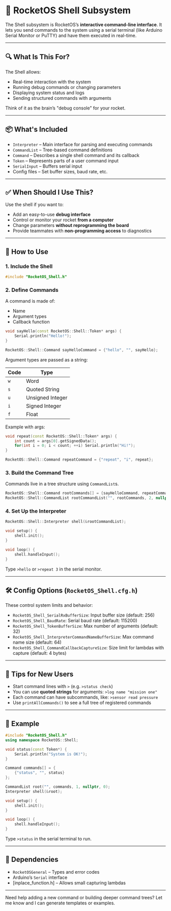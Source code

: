 # 🐚 RocketOS Shell Subsystem

The Shell subsystem is RocketOS’s **interactive command-line interface**. It lets you send commands to the system using a serial terminal (like Arduino Serial Monitor or PuTTY) and have them executed in real-time.

---

## 🔍 What Is This For?

The Shell allows:

- Real-time interaction with the system
- Running debug commands or changing parameters
- Displaying system status and logs
- Sending structured commands with arguments

Think of it as the brain’s "debug console" for your rocket.

---

## 📦 What's Included

- `Interpreter` – Main interface for parsing and executing commands
- `CommandList` – Tree-based command definitions
- `Command` – Describes a single shell command and its callback
- `Token` – Represents parts of a user command input
- `SerialInput` – Buffers serial input
- Config files – Set buffer sizes, baud rate, etc.

---

## ✅ When Should I Use This?

Use the shell if you want to:

- Add an easy-to-use **debug interface**
- Control or monitor your rocket **from a computer**
- Change parameters **without reprogramming the board**
- Provide teammates with **non-programming access** to diagnostics

---

## 🔧 How to Use

### 1. Include the Shell

```cpp
#include "RocketOS_Shell.h"
```

### 2. Define Commands

A command is made of:
- Name
- Argument types
- Callback function

```cpp
void sayHello(const RocketOS::Shell::Token* args) {
    Serial.println("Hello!");
}

RocketOS::Shell::Command sayHelloCommand = {"hello", "", sayHello};
```

Argument types are passed as a string:

| Code | Type             |
|------|------------------|
| `w`  | Word             |
| `s`  | Quoted String    |
| `u`  | Unsigned Integer |
| `i`  | Signed Integer   |
| `f`  | Float            |

Example with args:

```cpp
void repeat(const RocketOS::Shell::Token* args) {
    int count = args[0].getSignedData();
    for(int i = 0; i < count; ++i) Serial.println("Hi!");
}

RocketOS::Shell::Command repeatCommand = {"repeat", "i", repeat};
```

### 3. Build the Command Tree

Commands live in a tree structure using `CommandList`s.

```cpp
RocketOS::Shell::Command rootCommands[] = {sayHelloCommand, repeatCommand};
RocketOS::Shell::CommandList rootCommandList("", rootCommands, 2, nullptr, 0);
```

### 4. Set Up the Interpreter

```cpp
RocketOS::Shell::Interpreter shell(&rootCommandList);

void setup() {
    shell.init();
}

void loop() {
    shell.handleInput();
}
```

Type `>hello` or `>repeat 3` in the serial monitor.

---

## 🛠️ Config Options (`RocketOS_Shell.cfg.h`)

These control system limits and behavior:

- `RocketOS_Shell_SerialRxBufferSize`: Input buffer size (default: 256)
- `RocketOS_Shell_BaudRate`: Serial baud rate (default: 115200)
- `RocketOS_Shell_TokenBufferSize`: Max number of arguments (default: 32)
- `RocketOS_Shell_InterpreterCommandNameBufferSize`: Max command name size (default: 64)
- `RocketOS_Shell_CommandCallbackCaptureSize`: Size limit for lambdas with capture (default: 4 bytes)

---

## 🧠 Tips for New Users

- Start command lines with `>` (e.g. `>status check`)
- You can use **quoted strings** for arguments: `>log name "mission one"`
- Each command can have subcommands, like: `>sensor read pressure`
- Use `printAllCommands()` to see a full tree of registered commands

---

## 🧪 Example

```cpp
#include "RocketOS_Shell.h"
using namespace RocketOS::Shell;

void status(const Token*) {
    Serial.println("System is OK!");
}

Command commands[] = {
    {"status", "", status}
};

CommandList root("", commands, 1, nullptr, 0);
Interpreter shell(&root);

void setup() {
    shell.init();
}

void loop() {
    shell.handleInput();
}
```

Type `>status` in the serial terminal to run.

---

## 🧩 Dependencies

- `RocketOSGeneral` – Types and error codes
- Arduino’s `Serial` interface
- [inplace_function.h] – Allows small capturing lambdas

---

Need help adding a new command or building deeper command trees? Let me know and I can generate templates or examples.
